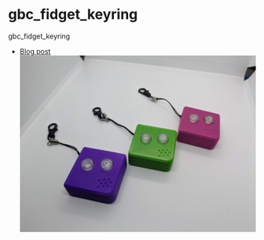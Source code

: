 # gbc_fidget_keyring
gbc_fidget_keyring
* [Blog post](https://facelesstech.wordpress.com/2023/10/15/gameboy-color-fidget-keyring)
![alt text](https://github.com/facelesstech/gbc_fidget_keyring/blob/main/PXL_20231004_170249180.jpg?raw=true)
